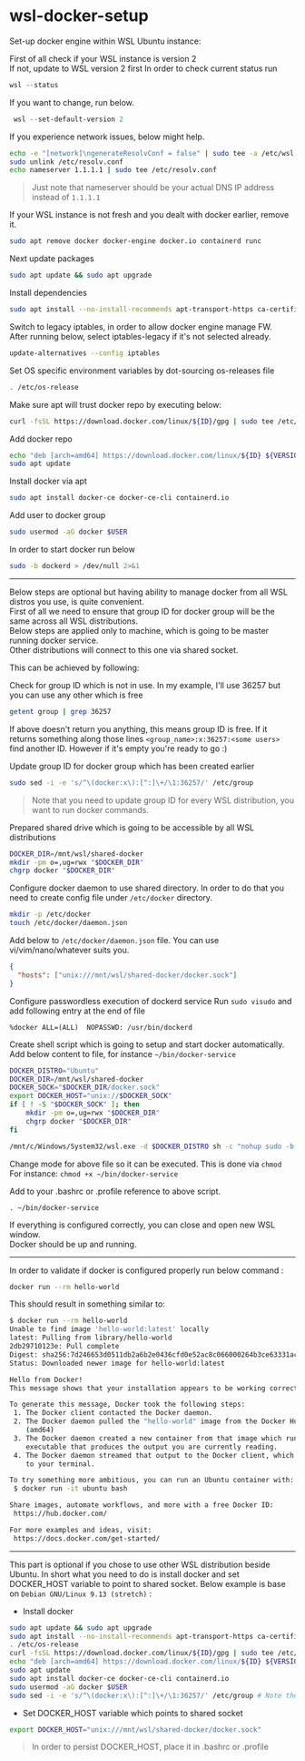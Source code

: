 # wsl-docker-setup

Set-up docker engine within WSL Ubuntu instance:

First of all check if your WSL instance is version 2 \
If not, update to WSL version 2 first
In order to check current status run

```PowerShell
wsl --status
```

If you want to change, run below.
```PowerShell
 wsl --set-default-version 2
```

If you experience network issues, below might help.
```sh
echo -e "[network]\ngenerateResolvConf = false" | sudo tee -a /etc/wsl.conf
sudo unlink /etc/resolv.conf
echo nameserver 1.1.1.1 | sudo tee /etc/resolv.conf
```

> Just note that nameserver should be your actual DNS IP address instead of `1.1.1.1`

If your WSL instance is not fresh and you dealt with docker earlier, remove it.
```sh
sudo apt remove docker docker-engine docker.io containerd runc
```

Next update packages

```sh
sudo apt update && sudo apt upgrade
```

Install dependencies
```sh
sudo apt install --no-install-recommends apt-transport-https ca-certificates curl gnupg2
```

Switch to legacy iptables, in order to allow docker engine manage FW.\
After running below, select iptables-legacy if it's not selected already.
```sh
update-alternatives --config iptables
```

Set  OS specific environment variables by dot-sourcing os-releases file
```sh
. /etc/os-release
```

Make sure apt will trust docker repo by executing below:
```sh
curl -fsSL https://download.docker.com/linux/${ID}/gpg | sudo tee /etc/apt/trusted.gpg.d/docker.asc
```

Add docker repo
```sh
echo "deb [arch=amd64] https://download.docker.com/linux/${ID} ${VERSION_CODENAME} stable" | sudo tee /etc/apt/sources.list.d/docker.list
sudo apt update
```

Install docker via apt
```sh
sudo apt install docker-ce docker-ce-cli containerd.io
```

Add user to docker group
```sh
sudo usermod -aG docker $USER
```

In order to start docker run below 
```sh
sudo -b dockerd > /dev/null 2>&1
```

----
Below steps are optional but having ability to manage docker from all WSL distros you use, is quite convenient.\
First of all we need to ensure that group ID for docker group will be the same across all WSL distributions.\
Below steps are applied only to machine, which is going to be master running docker service.\
Other distributions will connect to this one via shared socket.

This can be achieved by following:

Check for group ID which is not in use.
In my example, I'll use 36257 but you can use any other which is free

```sh
getent group | grep 36257
```

If above doesn't return you anything, this means group ID is free.
If it returns something along those lines `<group_name>:x:36257:<some users>` find another ID.
However if it's empty you're ready to go :)

Update group ID for docker group which has been created earlier
```sh
sudo sed -i -e 's/^\(docker:x\):[^:]\+/\1:36257/' /etc/group
```

> Note that you need to update group ID for every WSL distribution, you want to run docker commands.

Prepared shared drive which is going to be accessible by all WSL distributions
```sh
DOCKER_DIR=/mnt/wsl/shared-docker
mkdir -pm o=,ug=rwx "$DOCKER_DIR"
chgrp docker "$DOCKER_DIR"
```
Configure docker daemon to use shared directory.
In order to do that you need to create config file under `/etc/docker` directory.

```sh
mkdir -p /etc/docker
touch /etc/docker/daemon.json
```

Add below to `/etc/docker/daemon.json` file. You can use vi/vim/nano/whatever suits you.
```json
{
  "hosts": ["unix:///mnt/wsl/shared-docker/docker.sock"]
}
```

Configure passwordless execution of dockerd service
Run `sudo visudo` and add following entry at the end of file
```
%docker ALL=(ALL)  NOPASSWD: /usr/bin/dockerd
```

Create shell script which is going to setup and start docker automatically.\
Add below content to file, for instance `~/bin/docker-service`

```sh
DOCKER_DISTRO="Ubuntu"
DOCKER_DIR=/mnt/wsl/shared-docker
DOCKER_SOCK="$DOCKER_DIR/docker.sock"
export DOCKER_HOST="unix://$DOCKER_SOCK"
if [ ! -S "$DOCKER_SOCK" ]; then
    mkdir -pm o=,ug=rwx "$DOCKER_DIR"
    chgrp docker "$DOCKER_DIR"
fi

/mnt/c/Windows/System32/wsl.exe -d $DOCKER_DISTRO sh -c "nohup sudo -b dockerd < /dev/null > $DOCKER_DIR/dockerd.log 2>&1"
```

Change mode for above file so it can be executed. This is done via `chmod`\
For instance: `chmod +x ~/bin/docker-service`

Add to your .bashrc or .profile reference to above script.
```
. ~/bin/docker-service
```

If everything is configured correctly, you can close and open new WSL window.\
Docker should be up and running. 

----

In order to validate if docker is configured properly run below command :

```sh
docker run --rm hello-world
```
This should result in something similar to:

```sh
$ docker run --rm hello-world
Unable to find image 'hello-world:latest' locally
latest: Pulling from library/hello-world
2db29710123e: Pull complete
Digest: sha256:7d246653d0511db2a6b2e0436cfd0e52ac8c066000264b3ce63331ac66dca625
Status: Downloaded newer image for hello-world:latest

Hello from Docker!
This message shows that your installation appears to be working correctly.

To generate this message, Docker took the following steps:
 1. The Docker client contacted the Docker daemon.
 2. The Docker daemon pulled the "hello-world" image from the Docker Hub.
    (amd64)
 3. The Docker daemon created a new container from that image which runs the
    executable that produces the output you are currently reading.
 4. The Docker daemon streamed that output to the Docker client, which sent it
    to your terminal.

To try something more ambitious, you can run an Ubuntu container with:
 $ docker run -it ubuntu bash

Share images, automate workflows, and more with a free Docker ID:
 https://hub.docker.com/

For more examples and ideas, visit:
 https://docs.docker.com/get-started/
```

----
This part is optional if you chose to use other WSL distribution beside Ubuntu.
In short what you need to do is install docker and set DOCKER_HOST variable to point to shared socket.
Below example is base on `Debian GNU/Linux 9.13 (stretch)` :

- Install docker
```sh
sudo apt update && sudo apt upgrade
sudo apt install --no-install-recommends apt-transport-https ca-certificates curl gnupg2
. /etc/os-release
curl -fsSL https://download.docker.com/linux/${ID}/gpg | sudo tee /etc/apt/trusted.gpg.d/docker.asc
echo "deb [arch=amd64] https://download.docker.com/linux/${ID} ${VERSION_CODENAME} stable" | sudo tee /etc/apt/sources.list.d/docker.list
sudo apt update
sudo apt install docker-ce docker-ce-cli containerd.io
sudo usermod -aG docker $USER
sudo sed -i -e 's/^\(docker:x\):[^:]\+/\1:36257/' /etc/group # Note the same ID 36257 for group ID
```

- Set DOCKER_HOST variable which points to shared socket
```sh
export DOCKER_HOST="unix:///mnt/wsl/shared-docker/docker.sock"
```

> In order to persist DOCKER_HOST, place it in .bashrc or .profile